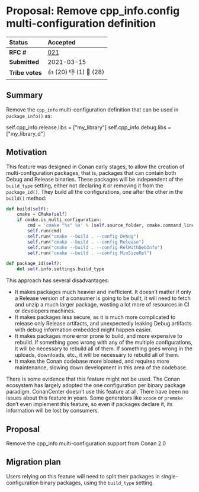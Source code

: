 # Proposal: Remove cpp_info.config multi-configuration definition


| **Status**        |  **Accepted**                                     |
|:------------------|:--------------------------------------------------|
| **RFC #**         | [021](https://github.com/conan-io/tribe/pull/21)  |
| **Submitted**     | 2021-03-15                                        |
| **Tribe votes**   |  :thumbsup: (20) :thumbsdown: (1) :eyes: (28)     |



## Summary

Remove the ``cpp_info`` multi-configuration definition that can be used in ``package_info()`` as:

self.cpp_info.release.libs = ["my_library"]
self.cpp_info.debug.libs = ["my_library_d"]


## Motivation

This feature was designed in Conan early stages, to allow the creation of multi-configuration packages, that is, packages that can contain both Debug and Release binaries. These packages will be independent of the ``build_type`` setting, either not declaring it or removing it from the ``package_id()``. They build all the configurations, one after the other in the ``build()`` method:

```python
def build(self):
    cmake = CMake(self)
    if cmake.is_multi_configuration:
        cmd = 'cmake "%s" %s' % (self.source_folder, cmake.command_line)
        self.run(cmd)
        self.run("cmake --build . --config Debug")
        self.run("cmake --build . --config Release")
        self.run("cmake --build . --config RelWithDebInfo")
        self.run("cmake --build . --config MinSizeRel")

def package_id(self):
    del self.info.settings.build_type
```


This approach has several disadvantages:

- It makes packages much heavier and inefficient. It doesn’t matter if only a Release version of a consumer is going to be built, it will need to fetch and unzip a much larger package, wasting a lot more of resources in CI or developers machines.
- It makes packages less secure, as it is much more complicated to release only Release artifacts, and unexpectedly leaking Debug artifacts with debug information embedded might happen easier.
- It makes packages more error prone to build, and more expensive to rebuild. If something goes wrong with any of the multiple configurations, it will be necessary to rebuild all of them. If something goes wrong in the uploads, downloads, etc., it will be necessary to rebuild all of them.
- It makes the Conan codebase more bloated, and requires more maintenance, slowing down development in this area of the codebase.

There is some evidence that this feature might not be used. The Conan ecosystem has largely adopted the one configuration per binary package paradigm. ConanCenter doesn’t use this feature at all. There have been no issues about this feature in years. Some generators like ``xcode`` or ``premake`` don’t even implement this feature, so even if packages declare it, its information will be lost by consumers.


## Proposal

Remove the cpp_info multi-configuration support from Conan 2.0


## Migration plan

Users relying on this feature will need to split their packages in single-configuration binary packages, using the ``build_type`` setting.
